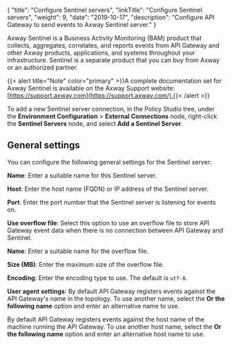 {
"title": "Configure Sentinel servers",
"linkTitle": "Configure Sentinel servers",
"weight": 9,
"date": "2019-10-17",
"description": "Configure API Gateway to send events to Axway Sentinel server."
}

Axway Sentinel is a Business Activity Monitoring (BAM) product that collects, aggregates, correlates, and reports events from API Gateway and other Axway products, applications, and systems throughout your infrastructure. Sentinel is a separate product that you can buy from Axway or an authorized partner.

{{< alert title="Note" color="primary" >}}A complete documentation set for Axway Sentinel is available on the Axway Support website: [https://support.axway.com](https://support.axway.com/).{{< /alert >}}

To add a new Sentinel server connection, in the Policy Studio tree, under the **Environment Configuration** > **External Connections**
node, right-click the **Sentinel Servers**
node, and select **Add a Sentinel Server**.

## General settings

You can configure the following general settings for the Sentinel server:

**Name**:
Enter a suitable name for this Sentinel server.

**Host**:
Enter the host name (FQDN) or IP address of the Sentinel server.

**Port**:
Enter the port number that the Sentinel server is listening for events on.

**Use overflow file**:
Select this option to use an overflow file to store API Gateway event data when there is no connection between API Gateway and Sentinel.

**Name**:
Enter a suitable name for the overflow file.

**Size (MB)**:
Enter the maximum size of the overflow file.

**Encoding**:
Enter the encoding type to use. The default is `utf-8`.

**User agent settings**:
By default API Gateway registers events against the API Gateway's name in the topology. To use another name, select the **Or the following name**
option and enter an alternative name to use.

By default API Gateway registers events against the host name of the machine running the API Gateway. To use another host name, select the **Or the following name**
option and enter an alternative host name to use.
